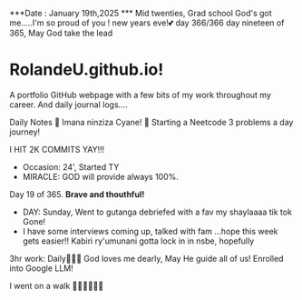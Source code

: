 ***Date : January 19th,2025 *** Mid twenties, Grad school God's got me.....I'm so proud of you ! new years eve!💕 day 366/366 day nineteen of 365, May God take the lead
# RolandeU.github.io!

A portfolio GitHub webpage with a few bits of my work throughout my career. And daily journal logs....


Daily Notes
💚 Imana ninziza Cyane! 
💚 Starting a Neetcode 3 problems a day journey!

I HIT 2K COMMITS YAY!!!

- Occasion: 24', Started TY 
- MIRACLE: GOD will provide always 100%.

Day 19 of 365. **Brave and thouthful!** 
- DAY: Sunday, Went to gutanga debriefed with a fav my shaylaaaa tik tok Gone!
- I have some interviews coming up, talked with fam ...hope this week gets easier!!
Kabiri ry'umunani
gotta lock in in nsbe, hopefully 

3hr work: Daily💚💚💚
God loves me dearly, May He guide all of  us!
Enrolled into Google LLM! 

I went on a walk 💚💚💚💚💚💚

